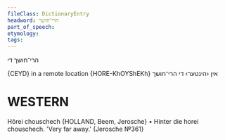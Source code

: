 ```yaml
---
fileClass: DictionaryEntry
headword: הרי־חושך
part_of_speech: 
etymology: 
tags: 
---
```

הרי־חושך
די

{CEYD}
in a remote location {HORE-KhOYShEKh}	אין ‹הינטער› די הרי־חושך

WESTERN
========

Hôrei chouschech {HOLLAND, Beem, Jerosche}
	•	Hinter die horei chouschech. 'Very far away.' {Jerosche №361}